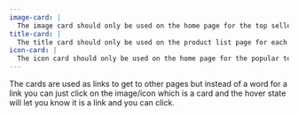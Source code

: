 ```yaml
---
image-card: |
  The image card should only be used on the home page for the top sellers images and the featured products images. These cards have no title.
title-card: |
  The title card should only be used on the product list page for each image for the category of products. These cards have the title under them
icon-card: |
  The icon card should only be used on the home page for the popular teams icons. These cards are for the rugby team icons.
---
```


The cards are used as links to get to other pages but instead of a word for a link you can just click on the image/icon which is a card and the hover state will let you know it is a link and you can click.
